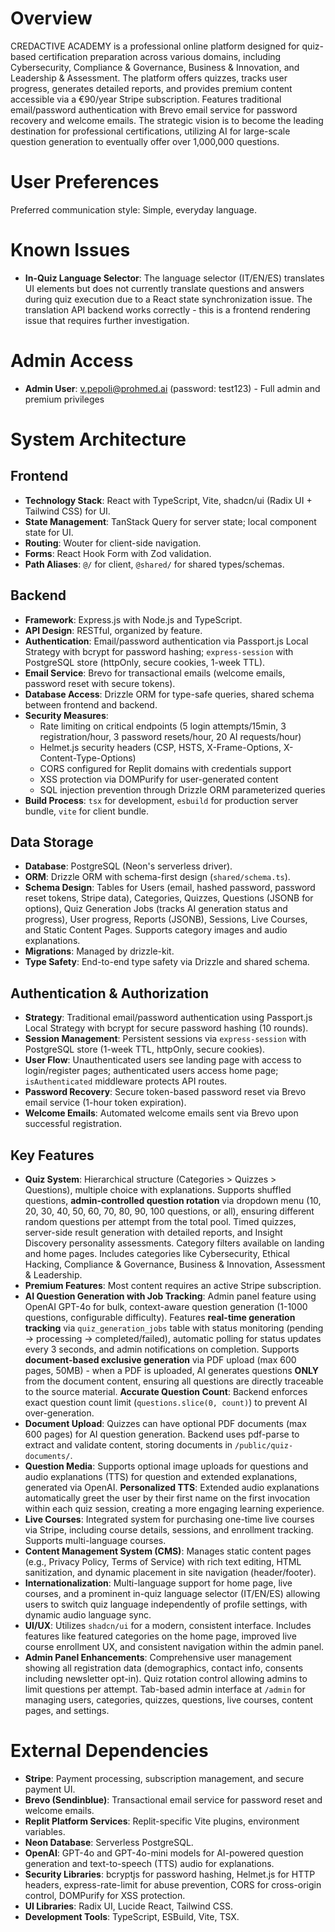 # Overview

CREDACTIVE ACADEMY is a professional online platform designed for quiz-based certification preparation across various domains, including Cybersecurity, Compliance & Governance, Business & Innovation, and Leadership & Assessment. The platform offers quizzes, tracks user progress, generates detailed reports, and provides premium content accessible via a €90/year Stripe subscription. Features traditional email/password authentication with Brevo email service for password recovery and welcome emails. The strategic vision is to become the leading destination for professional certifications, utilizing AI for large-scale question generation to eventually offer over 1,000,000 questions.

# User Preferences

Preferred communication style: Simple, everyday language.

# Known Issues

-   **In-Quiz Language Selector**: The language selector (IT/EN/ES) translates UI elements but does not currently translate questions and answers during quiz execution due to a React state synchronization issue. The translation API backend works correctly - this is a frontend rendering issue that requires further investigation.

# Admin Access

-   **Admin User**: v.pepoli@prohmed.ai (password: test123) - Full admin and premium privileges

# System Architecture

## Frontend

-   **Technology Stack**: React with TypeScript, Vite, shadcn/ui (Radix UI + Tailwind CSS) for UI.
-   **State Management**: TanStack Query for server state; local component state for UI.
-   **Routing**: Wouter for client-side navigation.
-   **Forms**: React Hook Form with Zod validation.
-   **Path Aliases**: `@/` for client, `@shared/` for shared types/schemas.

## Backend

-   **Framework**: Express.js with Node.js and TypeScript.
-   **API Design**: RESTful, organized by feature.
-   **Authentication**: Email/password authentication via Passport.js Local Strategy with bcrypt for password hashing; `express-session` with PostgreSQL store (httpOnly, secure cookies, 1-week TTL).
-   **Email Service**: Brevo for transactional emails (welcome emails, password reset with secure tokens).
-   **Database Access**: Drizzle ORM for type-safe queries, shared schema between frontend and backend.
-   **Security Measures**: 
    -   Rate limiting on critical endpoints (5 login attempts/15min, 3 registration/hour, 3 password resets/hour, 20 AI requests/hour)
    -   Helmet.js security headers (CSP, HSTS, X-Frame-Options, X-Content-Type-Options)
    -   CORS configured for Replit domains with credentials support
    -   XSS protection via DOMPurify for user-generated content
    -   SQL injection prevention through Drizzle ORM parameterized queries
-   **Build Process**: `tsx` for development, `esbuild` for production server bundle, `vite` for client bundle.

## Data Storage

-   **Database**: PostgreSQL (Neon's serverless driver).
-   **ORM**: Drizzle ORM with schema-first design (`shared/schema.ts`).
-   **Schema Design**: Tables for Users (email, hashed password, password reset tokens, Stripe data), Categories, Quizzes, Questions (JSONB for options), Quiz Generation Jobs (tracks AI generation status and progress), User progress, Reports (JSONB), Sessions, Live Courses, and Static Content Pages. Supports category images and audio explanations.
-   **Migrations**: Managed by drizzle-kit.
-   **Type Safety**: End-to-end type safety via Drizzle and shared schema.

## Authentication & Authorization

-   **Strategy**: Traditional email/password authentication using Passport.js Local Strategy with bcrypt for secure password hashing (10 rounds).
-   **Session Management**: Persistent sessions via `express-session` with PostgreSQL store (1-week TTL, httpOnly, secure cookies).
-   **User Flow**: Unauthenticated users see landing page with access to login/register pages; authenticated users access home page; `isAuthenticated` middleware protects API routes.
-   **Password Recovery**: Secure token-based password reset via Brevo email service (1-hour token expiration).
-   **Welcome Emails**: Automated welcome emails sent via Brevo upon successful registration.

## Key Features

-   **Quiz System**: Hierarchical structure (Categories > Quizzes > Questions), multiple choice with explanations. Supports shuffled questions, **admin-controlled question rotation** via dropdown menu (10, 20, 30, 40, 50, 60, 70, 80, 90, 100 questions, or all), ensuring different random questions per attempt from the total pool. Timed quizzes, server-side result generation with detailed reports, and Insight Discovery personality assessments. Category filters available on landing and home pages. Includes categories like Cybersecurity, Ethical Hacking, Compliance & Governance, Business & Innovation, Assessment & Leadership.
-   **Premium Features**: Most content requires an active Stripe subscription.
-   **AI Question Generation with Job Tracking**: Admin panel feature using OpenAI GPT-4o for bulk, context-aware question generation (1-1000 questions, configurable difficulty). Features **real-time generation tracking** via `quiz_generation_jobs` table with status monitoring (pending → processing → completed/failed), automatic polling for status updates every 3 seconds, and admin notifications on completion. Supports **document-based exclusive generation** via PDF upload (max 600 pages, 50MB) - when a PDF is uploaded, AI generates questions **ONLY** from the document content, ensuring all questions are directly traceable to the source material. **Accurate Question Count**: Backend enforces exact question count limit (`questions.slice(0, count)`) to prevent AI over-generation.
-   **Document Upload**: Quizzes can have optional PDF documents (max 600 pages) for AI question generation. Backend uses pdf-parse to extract and validate content, storing documents in `/public/quiz-documents/`.
-   **Question Media**: Supports optional image uploads for questions and audio explanations (TTS) for question and extended explanations, generated via OpenAI. **Personalized TTS**: Extended audio explanations automatically greet the user by their first name on the first invocation within each quiz session, creating a more engaging learning experience.
-   **Live Courses**: Integrated system for purchasing one-time live courses via Stripe, including course details, sessions, and enrollment tracking. Supports multi-language courses.
-   **Content Management System (CMS)**: Manages static content pages (e.g., Privacy Policy, Terms of Service) with rich text editing, HTML sanitization, and dynamic placement in site navigation (header/footer).
-   **Internationalization**: Multi-language support for home page, live courses, and a prominent in-quiz language selector (IT/EN/ES) allowing users to switch quiz language independently of profile settings, with dynamic audio language sync.
-   **UI/UX**: Utilizes `shadcn/ui` for a modern, consistent interface. Includes features like featured categories on the home page, improved live course enrollment UX, and consistent navigation within the admin panel.
-   **Admin Panel Enhancements**: Comprehensive user management showing all registration data (demographics, contact info, consents including newsletter opt-in). Quiz rotation control allowing admins to limit questions per attempt. Tab-based admin interface at `/admin` for managing users, categories, quizzes, questions, live courses, content pages, and settings.

# External Dependencies

-   **Stripe**: Payment processing, subscription management, and secure payment UI.
-   **Brevo (Sendinblue)**: Transactional email service for password reset and welcome emails.
-   **Replit Platform Services**: Replit-specific Vite plugins, environment variables.
-   **Neon Database**: Serverless PostgreSQL.
-   **OpenAI**: GPT-4o and GPT-4o-mini models for AI-powered question generation and text-to-speech (TTS) audio for explanations.
-   **Security Libraries**: bcryptjs for password hashing, Helmet.js for HTTP headers, express-rate-limit for abuse prevention, CORS for cross-origin control, DOMPurify for XSS protection.
-   **UI Libraries**: Radix UI, Lucide React, Tailwind CSS.
-   **Development Tools**: TypeScript, ESBuild, Vite, TSX.